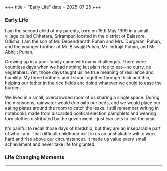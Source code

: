 +++
title = "Early Life"
date = 2025-07-25
+++

### Early Life
I am the second child of my parents, born on 15th May 1999 in a small village called Chhatara, Srirampur, located in the district of Balasore, Odisha. I am the son of Mr. Debendranath Puhan and Mrs. Durgarani Puhan, and the younger brother of Mr. Biswajit Puhan, Mr. Indrajit Puhan, and Mr. Abhijit Puhan.

Growing up in a poor family came with many challenges. There were countless days when we had nothing but plain rice to eat—no curry, no vegetables. Yet, those days taught us the true meaning of resilience and humility. My three brothers and I stood together through thick and thin, helping our father in the rice fields and doing whatever we could to ease the burden.

We lived in a small, overcrowded room of us sharing a single space. During the monsoons, rainwater would drip onto our beds, and we would place our eating plates around the room to catch the leaks. I still remember writing in notebooks made from discarded political election pamphlets and wearing torn clothes distributed by the government—just two sets to last the year.

It's painful to recall those days of hardship, but they are an inseparable part of who I am. That difficult childhood built in us an unshakable will to work hard and rise above our circumstances. It made us value every small achievement and never take life for granted.

### Life Changing Moments

---

